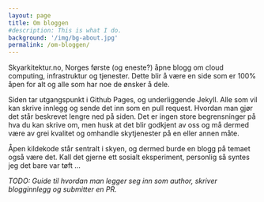```yaml
---
layout: page
title: Om bloggen
#description: This is what I do.
background: '/img/bg-about.jpg'
permalink: /om-bloggen/
---
```


Skyarkitektur.no, Norges første (og eneste?) åpne blogg om cloud computing, infrastruktur og tjenester. Dette blir å være en side som er 100% åpen for alt og alle som har noe de ønsker å dele.

Siden tar utgangspunkt i Github Pages, og underliggende Jekyll. Alle som vil kan skrive innlegg og sende det inn som en pull request. Hvordan man gjør det står beskrevet lengre ned på siden. Det er ingen store begrensninger på hva du kan skrive om, men husk at det blir godkjent av oss og må dermed være av grei kvalitet og omhandle skytjenester på en eller annen måte.

Åpen kildekode står sentralt i skyen, og dermed burde en blogg på temaet også være det. Kall det gjerne ett sosialt eksperiment, personlig så syntes jeg det bare var tøft …

*TODO: Guide til hvordan man legger seg inn som author, skriver blogginnlegg og submitter en PR.*